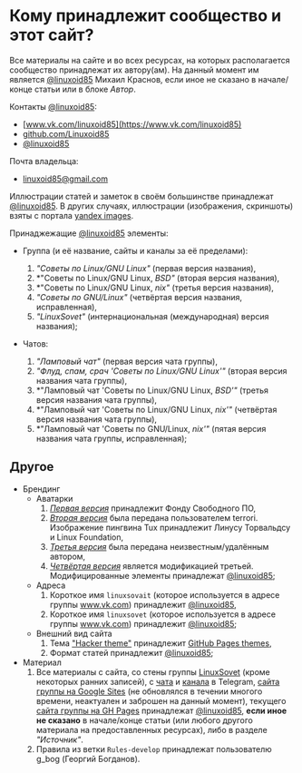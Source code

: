 # Кому принадлежит сообщество и этот сайт?

Все материалы на сайте и во всех ресурсах, на которых располагается сообщество принадлежат их автору(ам). На данный момент им является [@linuxoid85](authors.d/Linuxoid85.md) Михаил Краснов, если иное не сказано в начале/конце статьи или в блоке *Автор*.

Контакты [@linuxoid85](authors.d/Linuxoid85.md):
* [www.vk.com/linuxoid85](https://www.vk.com/linuxoid85)
* [github.com/Linuxoid85](https://github.com/Linuxoid85)
* [@linuxoid85](https://t.me/linuxoid85)

Почта владельца:
* [linuxoid85@gmail.com](mailto:linuxoid85@gmail.com)

Иллюстрации статей и заметок в своём большинстве принадлежат [@linuxoid85](authors.d/Linuxoid85.md). В других случаях, иллюстрации (изображения, скриншоты) взяты с портала [yandex images](https://yandex.ru/images/).

Принаджежащие [@linuxoid85](authors.d/Linuxoid85.md) элементы:
* Группа (и её название, сайты и каналы за её пределами):
   1. *"Советы по Linux/GNU Linux"* (первая версия названия),
   2. *"Советы по Linux/GNU Linux, *BSD"* (вторая версия названия),
   3. *"Советы по Linux/GNU Linux, *nix"* (третья версия названия),
   4. *"Советы по GNU/Linux"* (четвёртая версия названия, исправленная),
   5. *"LinuxSovet"* (интернациональная (международная) версия названия);
	
* Чатов:
   1. *"Ламповый чат"* (первая версия чата группы),
   2. *"Флуд, спам, срач 'Советы по Linux/GNU Linux'"* (вторая версия названия чата группы),
   3. *"Ламповый чат 'Советы по Linux/GNU Linux, *BSD'"* (третья версия названия чата группы),
   4. *"Ламповый чат 'Советы по Linux/GNU Linux, *nix'"* (четвёртая версия названия чата группы),
   5. *"Ламповый чат 'Советы по GNU/Linux, *nix'"* (пятая версия названия чата группы, исправленная);

## Другое

* Брендинг
   * Аватарки
      1. [*Первая версия*](https://vk.com/photo-190836544_457239022) принадлежит Фонду Свободного ПО,
      2. [*Вторая версия*](https://vk.com/photo-190836544_457239142) была передана пользователем terrori. Изображение пингвина Tux принадлежит Линусу Торвальдсу и Linux Foundation,
      3. [*Третья версия*](https://vk.com/photo-190836544_457240810) была передана неизвестным/удалённым автором,
      4. [*Четвёртая версия*](https://vk.com/photo-190836544_457240845) является модификацией третьей. Модифицированные элементы принадлежат [@linuxoid85](authors.d/Linuxoid85.md);
   * Адреса
      1. Короткое имя `linuxsovait` (которое используется в адресе группы www.vk.com) принадлежит [@linuxoid85](authors.d/Linuxoid85.md),
      2. Короткое имя `linuxsovet` (которое используется в адресе группы www.vk.com) принадлежит [@linuxoid85](authors.d/Linuxoid85.md);
   * Внешний вид сайта
      1. Тема ["Hacker theme"](https://github.com/pages-themes/hacker) принадлежит [GitHub Pages themes](https://github.com/pages-themes),
      2. Формат статей принадлежит [@linuxoid85](authors.d/Linuxoid85.md);
* Материал
   1. Все материалы с сайта, со стены группы [LinuxSovet](https://www.vk.com/linuxsovet) (кроме некоторых ранних записей), с [чата](https://t.me/linuxsovet_chat) и [канала](https://t.me/linuxsovet) в Telegram, [сайта группы на Google Sites](https://sites.google.com/view/linuxsovet/%D0%B3%D0%BB%D0%B0%D0%B2%D0%BD%D0%B0%D1%8F-%D1%81%D1%82%D1%80%D0%B0%D0%BD%D0%B8%D1%86%D0%B0) (не обновлялся в течении многого времени, неактуален и заброшен на данный момент), текущего [сайта группы на GH Pages](https://linuxoid85.github.io/LinuxSovet/) принадлежат [@linuxoid85](authors.d/Linuxoid85.md), **если иное не сказано** в начале/конце статьи (или любого другого материала на предоставленных ресурсах), либо в разделе *"Источник"*.
   2. Правила из ветки `Rules-develop` принадлежат пользователю g_bog (Георгий Богданов).
